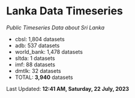 # Lanka Data Timeseries
*Public Timeseries Data about Sri Lanka*

* cbsl: 1,804 datasets
* adb: 537 datasets
* world_bank: 1,478 datasets
* sltda: 1 datasets
* imf: 88 datasets
* dmtlk: 32 datasets
* TOTAL: **3,940** datasets

Last Updated: **12:41 AM, Saturday, 22 July, 2023**